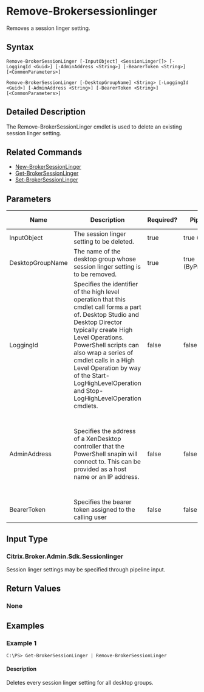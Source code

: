 ﻿
# Remove-Brokersessionlinger
Removes a session linger setting.
## Syntax
```
Remove-BrokerSessionLinger [-InputObject] <SessionLinger[]> [-LoggingId <Guid>] [-AdminAddress <String>] [-BearerToken <String>] [<CommonParameters>]

Remove-BrokerSessionLinger [-DesktopGroupName] <String> [-LoggingId <Guid>] [-AdminAddress <String>] [-BearerToken <String>] [<CommonParameters>]
```
## Detailed Description
The Remove-BrokerSessionLinger cmdlet is used to delete an existing session linger setting.


## Related Commands

* [New-BrokerSessionLinger](../New-BrokerSessionLinger/)
* [Get-BrokerSessionLinger](../Get-BrokerSessionLinger/)
* [Set-BrokerSessionLinger](../Set-BrokerSessionLinger/)
## Parameters
| Name   | Description | Required? | Pipeline Input | Default Value |
| --- | --- | --- | --- | --- |
| InputObject | The session linger setting to be deleted. | true | true (ByValue) |  |
| DesktopGroupName | The name of the desktop group whose session linger setting is to be removed. | true | true (ByPropertyName) |  |
| LoggingId | Specifies the identifier of the high level operation that this cmdlet call forms a part of. Desktop Studio and Desktop Director typically create High Level Operations. PowerShell scripts can also wrap a series of cmdlet calls in a High Level Operation by way of the Start-LogHighLevelOperation and Stop-LogHighLevelOperation cmdlets. | false | false |  |
| AdminAddress | Specifies the address of a XenDesktop controller that the PowerShell snapin will connect to. This can be provided as a host name or an IP address. | false | false | Localhost. Once a value is provided by any cmdlet, this value will become the default. |
| BearerToken | Specifies the bearer token assigned to the calling user | false | false |  |

## Input Type

### Citrix.Broker.Admin.Sdk.Sessionlinger
Session linger settings may be specified through pipeline input.
## Return Values

### None

## Examples

### Example 1
```
C:\PS> Get-BrokerSessionLinger | Remove-BrokerSessionLinger
```
#### Description
Deletes every session linger setting for all desktop groups.
